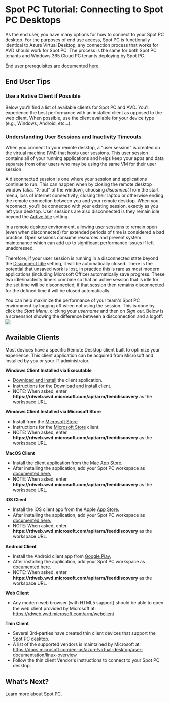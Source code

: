 <meta name=“robots” content=“noindex”>

# Spot PC Tutorial: Connecting to Spot PC Desktops

As the end user, you have many options for how to connect to your Spot PC desktop. For the purposes of end use access, Spot PC is functionally identical to Azure Virtual Desktop, any connection process that works for AVD should work for Spot PC. The process is the same for both Spot PC tenants and Windows 365 Cloud PC tenants deploying by Spot PC.

End user prerequisites are documented [here.](spot-pc/getting-started/prerequisites/end-user-prerequisites)

## End User Tips

### Use a Native Client if Possible

Below you'll find a list of available clients for Spot PC and AVD. You'll experience the best performance with an installed client as opposed to the web client. When possible, use the client available for your device type (e.g., Windows, Android, etc...).

### Understanding User Sessions and Inactivity Timeouts

When you connect to your remote desktop, a "user session" is created on the virtual machine (VM) that hosts user sessions. This user session contains all of your running applications and helps keep your apps and data separate from other users who may be using the same VM for their user session.

A disconnected session is one where your session and applications continue to run. This can happen when by closing the remote desktop window (aka. "X-out" of the window), choosing _disconnect_ from the start menu, loss of internet connectivity, closing their laptop or otherwise ending the remote connection between you and your remote desktop. When you reconnect, you'll be connected with your existing session, exactly as you left your desktop. User sessions are also disconnected is they remain idle beyond the [Active Idle](spot-pc/tutorials/edit-spot-group?id=logoff-settings) setting.

In a remote desktop environment, allowing user sessions to remain open (even when disconnected) for extended periods of time is considered a bad practice. Open sessions consume resources and prevent system maintenance which can add up to significant performance issues if left unaddressed.

Therefore, if your user session is running in a disconnected state beyond the [Disconnect Idle](spot-pc/tutorials/edit-spot-group?id=logoff-settings) setting, it will be automatically closed. There is the potential that unsaved work is lost, in practice this is rare as most modern applications (including Microsoft Office) automatically save progress. These two idle/inactivity timers combine so that an active session that is idle for the set time will be disconnected, if that session then remains disconnected for the defined time it will be closed automatically.

You can help maximize the performance of your team's Spot PC environment by logging off when not using the session. This is done by click the _Start Menu_, clicking your _username_ and then on _Sign out_. Below is a screenshot showing the difference between a disconnection and a logoff:
<br><img src="/spot-pc/_media/connect-to-desktop-01.png" />

## Available Clients

Most devices have a specific Remote Desktop client built to optimize your experience. This client application can be acquired from Microsoft and installed by you or your IT administrator.

**Windows Client Installed via Executable**

- [Download and install](https://docs.microsoft.com/en-us/azure/virtual-desktop/user-documentation/connect-windows-7-10) the client application.
- Instructions for the [Download and install ](https://docs.microsoft.com/en-us/azure/virtual-desktop/user-documentation/connect-windows-7-10#subscribe-to-a-workspace) client.
- NOTE: When asked, enter **https<area>://rdweb.wvd.microsoft.com/api/arm/feeddiscovery** as the workspace URL.

**Windows Client Installed via Microsoft Store**

- Install from the [Microsoft Store](https://www.microsoft.com/store/productId/9WZDNCRFJ3PS)
- Instructions for the [Microsoft Store](https://docs.microsoft.com/en-us/azure/virtual-desktop/user-documentation/connect-microsoft-store#subscribe-to-a-workspace) client.
- NOTE: When asked, enter **https<area>://rdweb.wvd.microsoft.com/api/arm/feeddiscovery** as the workspace URL.

**MacOS Client**

- Install the client application from the [Mac App Store.](https://apps.apple.com/app/microsoft-remote-desktop/id1295203466?mt=12)
- After installing the application, add your Spot PC workspace as [documented here.](https://docs.microsoft.com/en-us/azure/virtual-desktop/user-documentation/connect-macos#subscribe-to-a-feed)
- NOTE: When asked, enter **https<area>://rdweb.wvd.microsoft.com/api/arm/feeddiscovery** as the workspace URL.

**iOS Client**

- Install the iOS client app from the Apple [App Store.](https://aka.ms/rdios)
- After installing the application, add your Spot PC workspace as [documented here.](https://docs.microsoft.com/en-us/azure/virtual-desktop/user-documentation/connect-ios#subscribe-to-a-feed)
- NOTE: When asked, enter **https<area>://rdweb.wvd.microsoft.com/api/arm/feeddiscovery** as the workspace URL.

**Android Client**

- Install the Android client app from [Google Play.](https://play.google.com/store/apps/details?id=com.microsoft.rdc.androidx)
- After installing the application, add your Spot PC workspace as [documented here.](https://docs.microsoft.com/en-us/azure/virtual-desktop/user-documentation/connect-android#subscribe-to-a-feed)
- NOTE: When asked, enter **https<area>://rdweb.wvd.microsoft.com/api/arm/feeddiscovery** as the workspace URL.

**Web Client**

- Any modern web browser (with HTML5 support) should be able to open the web client provided by Microsoft at: https://rdweb.wvd.microsoft.com/arm/webclient

**Thin Client**

- Several 3rd-parties have created thin client devices that support the Spot PC desktop.
- A list of the supported vendors is maintained by Microsoft at: https://docs.microsoft.com/en-us/azure/virtual-desktop/user-documentation/linux-overview
- Follow the thin client Vendor's instructions to connect to your Spot PC desktop.

## What’s Next?

Learn more about [Spot PC](spot-pc/).

